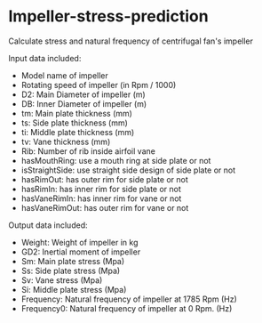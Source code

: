 # Impeller-stress-prediction
Calculate stress and natural frequency of centrifugal fan's impeller

Input data included:
- Model name of impeller
- Rotating speed of impeller (in Rpm / 1000)
- D2: Main Diameter of impeller (m)
- DB: Inner Diameter of impeller (m)
- tm: Main plate thickness (mm)
- ts: Side plate thickness (mm)
- ti: Middle plate thickness (mm)
- tv: Vane thickness (mm)
- Rib: Number of rib inside airfoil vane
- hasMouthRing: use a mouth ring at side plate or not
- isStraightSide: use straight side design of side plate or not
- hasRimOut: has outer rim for side plate or not
- hasRimIn: has inner rim for side plate or not
- hasVaneRimIn: has inner rim for vane or not
- hasVaneRimOut: has outer rim for vane or not

Output data included:
- Weight: Weight of impeller in kg
- GD2: Inertial moment of impeller
- Sm: Main plate stress (Mpa)
- Ss: Side plate stress (Mpa)
- Sv: Vane stress (Mpa)
- Si: Middle plate stress (Mpa)
- Frequency: Natural frequency of impeller at 1785 Rpm (Hz) 
- Frequency0: Natural frequency of impeller at 0 Rpm. (Hz)
